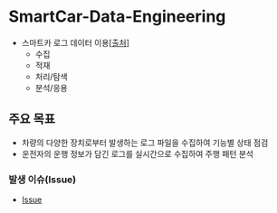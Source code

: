 # SmartCar-Data-Engineering

  - 스마트카 로그 데이터 이용[[출처](https://www.inflearn.com/course/%EB%B9%85%EB%8D%B0%EC%9D%B4%ED%84%B0-%ED%8C%8C%EC%9D%BC%EB%9F%BF-%ED%94%84%EB%A1%9C%EC%A0%9D%ED%8A%B8/)]
    - 수집
    - 적재
    - 처리/탐색
    - 분석/응용

## 주요 목표
- 차량의 다양한 장치로부터 발생하는 로그 파일을 수집하여 기능별 상태 점검
- 운전자의 운행 정보가 담긴 로그를 실시간으로 수집하여 주행 패턴 분석

### 발생 이슈(Issue)

- [Issue](https://github.com/micopes/SmartCar-Data-Engineering/issues)
